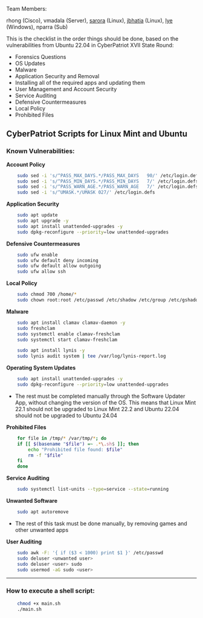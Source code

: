 Team Members: 

rhong (Cisco), vmadala (Server), [sarora](https://github.com/shakarora) (Linux), [jbhatia](https://github.com/developerc76) (Linux), [lye](http://github.com/person613) (Windows), nparra (Sub)

This is the checklist in the order things should be done, based on the vulnerabilities from Ubuntu 22.04 in CyberPatriot XVII State Round: 

- Forensics Questions
- OS Updates
- Malware
- Application Security and Removal
- Installing all of the required apps and updating them
- User Management and Account Security
- Service Auditing
- Defensive Countermeasures
- Local Policy
- Prohibited Files

## CyberPatriot Scripts for Linux Mint and Ubuntu

### Known Vulnerabilities: 

**Account Policy**

```bash 
    sudo sed -i 's/^PASS_MAX_DAYS.*/PASS_MAX_DAYS   90/' /etc/login.defs
    sudo sed -i 's/^PASS_MIN_DAYS.*/PASS_MIN_DAYS   7/' /etc/login.defs
    sudo sed -i 's/^PASS_WARN_AGE.*/PASS_WARN_AGE   7/' /etc/login.defs
    sudo sed -i 's/^UMASK.*/UMASK 027/' /etc/login.defs
```

**Application Security**

```bash 
    sudo apt update
    sudo apt upgrade -y
    sudo apt install unattended-upgrades -y
    sudo dpkg-reconfigure --priority=low unattended-upgrades
```

**Defensive Countermeasures**

```bash 
    sudo ufw enable
    sudo ufw default deny incoming
    sudo ufw default allow outgoing
    sudo ufw allow ssh
```
**Local Policy**

```bash 
    sudo chmod 700 /home/*
    sudo chown root:root /etc/passwd /etc/shadow /etc/group /etc/gshadow
```

**Malware**

```bash 
    sudo apt install clamav clamav-daemon -y
    sudo freshclam
    sudo systemctl enable clamav-freshclam
    sudo systemctl start clamav-freshclam
```

```bash 
    sudo apt install lynis -y
    sudo lynis audit system | tee /var/log/lynis-report.log
```

**Operating System Updates**

```bash 
    sudo apt install unattended-upgrades -y
    sudo dpkg-reconfigure --priority=low unattended-upgrades
```

- The rest must be completed manually through the Software Updater App, without changing the version of the OS. This means that Linux Mint 22.1 should not be upgraded to Linux Mint 22.2 and Ubuntu 22.04 should not be upgraded to Ubuntu 24.04

**Prohibited Files**

```bash 
    for file in /tmp/* /var/tmp/*; do
    if [[ $(basename "$file") =~ .*\.sh$ ]]; then
        echo "Prohibited file found: $file"
        rm -f "$file"
    fi
    done
```

**Service Auditing**

```bash 
    sudo systemctl list-units --type=service --state=running
```

**Unwanted Software**

```bash 
    sudo apt autoremove
```

- The rest of this task must be done manually, by removing games and other unwanted apps


**User Auditing**

```bash 
    sudo awk -F: '{ if ($3 < 1000) print $1 }' /etc/passwd
    sudo deluser <unwanted user>
    sudo deluser <user> sudo
    sudo usermod -aG sudo <user>
```

----

### How to execute a shell script: 

```bash 
    chmod +x main.sh
    ./main.sh
```
